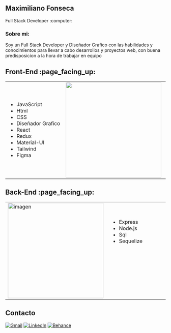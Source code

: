
<div>
 <div> <h2>Maximiliano Fonseca</h2><p>Full Stack Developer :computer:</p>
  
  </div>
  <div><h3>Sobre mi:</h3>
  <p>Soy un Full Stack Developer y Diseñador Grafico con las habilidades y
conocimientos para llevar a cabo desarrollos y proyectos web, con buena
predisposicíon a la hora de trabajar en equipo</p></div>
 <h2>Front-End :page_facing_up:</h2>
 <div>
  <table>
    <tr>
      <td width="320">
       <ul >
  <li>JavaScript</li>
  <li>Html</li>
  <li>CSS</li>
  <li>Diseñador Grafico</li>
  <li>React</li>
  <li>Redux</li>
  <li>Material-UI</li>
  <li>Tailwind</li>
  <li>Figma</li>
      
</ul> 
      </td>
      <td width="320">
        <img src="https://outsourcing.team/wp-content/uploads/2019/01/Navyki-Front-End-razrabotchika.jpg" alt="" width="300" />
      </td>
    </tr>
  </table>
</div>
 <h2>Back-End :page_facing_up:</h2>
 <div>
  <table>
    <tr>
      <td width="320">
        <img src="https://media.proglib.io/posts/2019/11/03/c236c35c960c7016e0d785b0558026c4.png" alt="imagen" width="300" />
      </td>
      <td width="320">
         <ul>
          <li>Express</li>
          <li>Node.js</li>
          <li>Sql</li>
          <li>Sequelize</li>
         <br>
          <br>
          <br>
          <br>
          <br>
          <br>
         </ul>
      </td>
    </tr>
  </table>
</div> 

</div>
<h2>Contacto</h2>

[![Gmail](https://img.shields.io/badge/-GMAIL-D14836?style=for-the-badge&logo=gmail&logoColor=white)](mailto:maximilianofonseca19@gmail.com)
[![LinkedIn](https://img.shields.io/badge/-LINKEDIN-0077B5?style=for-the-badge&logo=linkedin&logoColor=white)](https://www.linkedin.com/in/miguel-maximiliano-fonseca-20ab32234/)
[![Behance](https://img.shields.io/badge/-BEHANCE-0077B5?style=for-the-badge&logo=behance&logoColor=white)](https://www.behance.net/maximilianofonseca95)

